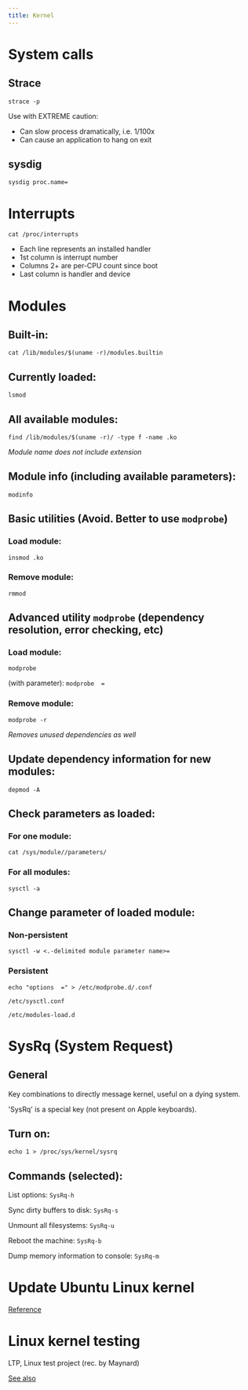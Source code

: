 ```yaml
---
title: Kernel
---
```


# System calls

## Strace

`strace -p`   

Use with EXTREME caution:  
- Can slow process dramatically, i.e. 1/100x  
- Can cause an application to hang on exit  

## sysdig

 `sysdig proc.name=`  

# Interrupts 

`cat /proc/interrupts`  

- Each line represents an installed handler  
- 1st column is interrupt number 
- Columns 2+ are per-CPU count since boot
- Last column is handler and device

# Modules

## Built-in:  

`cat /lib/modules/$(uname -r)/modules.builtin`  

## Currently loaded:  

`lsmod`  

## All available modules:  

`find /lib/modules/$(uname -r)/ -type f -name .ko`  

_Module name does not include extension_

## Module info \(including available parameters\):  

`modinfo`   

## Basic utilities \(Avoid. Better to use `modprobe`\)  

### Load module:  

`insmod .ko`  

### Remove module:  

`rmmod`   

## Advanced utility `modprobe` \(dependency resolution, error checking, etc\)  

### Load module:  

`modprobe`   

(with parameter): `modprobe  =`  

### Remove module:  

`modprobe -r`   

_Removes unused dependencies as well_

## Update dependency information for new modules:  

`depmod -A`  

## Check parameters as loaded:  

### For one module:  

`cat /sys/module//parameters/`  

### For all modules:  

`sysctl -a`  

## Change parameter of loaded module:  

### Non-persistent  

`sysctl -w <.-delimited module parameter name>=`  

### Persistent  

`echo "options  =" > /etc/modprobe.d/.conf`  

`/etc/sysctl.conf`  

`/etc/modules-load.d`  

# SysRq (System Request)

## General  

Key combinations to directly message kernel, useful on a dying system.  

'SysRq' is a special key (not present on Apple keyboards).  

## Turn on:  

`echo 1 > /proc/sys/kernel/sysrq`  

## Commands \(selected\):  

List options: `SysRq-h`  

Sync dirty buffers to disk: `SysRq-s`  

Unmount all filesystems: `SysRq-u`  

Reboot the machine: `SysRq-b`  

Dump memory information to console: `SysRq-m`  

# Update Ubuntu Linux kernel  

[Reference](https://www.wikihow.com/Update-Ubuntu-Kernel)  

# Linux kernel testing  

LTP, Linux test project (rec. by Maynard)  

[See also](https://github.com/gormanm/mmtests)  
